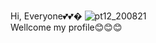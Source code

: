 Hi, Everyone💕💕�
![pt12_200821](https://user-images.githubusercontent.com/71754731/130457643-6de59841-7ad6-463c-b62c-fbcb1b87aa6f.png)                                                               
 Wellcome my profile😊😊😊


